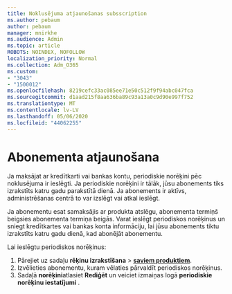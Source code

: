 ```yaml
---
title: Noklusējuma atjaunošanas subsscription
ms.author: pebaum
author: pebaum
manager: mnirkhe
ms.audience: Admin
ms.topic: article
ROBOTS: NOINDEX, NOFOLLOW
localization_priority: Normal
ms.collection: Adm_O365
ms.custom:
- "3043"
- "1500012"
ms.openlocfilehash: 8219cefc33ac085ee71e50c512f9f94abc047fca
ms.sourcegitcommit: d1aad215f8aa636ba89c93a13a0c9d90e997f752
ms.translationtype: MT
ms.contentlocale: lv-LV
ms.lasthandoff: 05/06/2020
ms.locfileid: "44062255"
---
```

# <a name="renewing-your-subscription"></a>Abonementa atjaunošana

Ja maksājat ar kredītkarti vai bankas kontu, periodiskie norēķini pēc noklusējuma ir ieslēgti. Ja periodiskie norēķini ir tālāk, jūsu abonements tiks izrakstīts katru gadu parakstītā dienā. Ja abonements ir aktīvs, administrēšanas centrā to var izslēgt vai atkal ieslēgt.

Ja abonementu esat samaksājis ar produkta atslēgu, abonementa termiņš beigsies abonementa termiņa beigās. Varat ieslēgt periodiskos norēķinus un sniegt kredītkartes vai bankas konta informāciju, lai jūsu abonements tiktu izrakstīts katru gadu dienā, kad abonējāt abonementu.

Lai ieslēgtu periodiskos norēķinus: 

1. Pārejiet uz sadaļu **rēķinu izrakstīšana** > **[saviem produktiem](https://go.microsoft.com/fwlink/p/?linkid=842054)**.
2. Izvēlieties abonementu, kuram vēlaties pārvaldīt periodiskos norēķinus.
3. Sadaļā **norēķini**atlasiet **Rediģēt** un veiciet izmaiņas logā **periodiskie norēķinu iestatījumi** . 